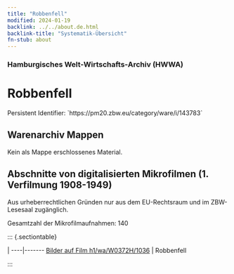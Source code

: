 ```yaml
---
title: "Robbenfell"
modified: 2024-01-19
backlink: ../../about.de.html
backlink-title: "Systematik-Übersicht"
fn-stub: about
---
```


### Hamburgisches Welt-Wirtschafts-Archiv (HWWA)

# Robbenfell

<div class="hint">Persistent Identifier: `https://pm20.zbw.eu/category/ware/i/143783`</div>







## Warenarchiv Mappen





Kein als Mappe erschlossenes Material.



<a id="filmsections" />

## Abschnitte von digitalisierten Mikrofilmen (1. Verfilmung 1908-1949)

<p>Aus urheberrechtlichen Gründen nur aus dem EU-Rechtsraum und im ZBW-Lesesaal zugänglich.</p>


<p>Gesamtzahl der Mikrofilmaufnahmen: 140</p>





::: {.sectiontable}

 | 
----|-------
<a class="btn" href="https://pm20.zbw.eu/film/h1/wa/W0372H/1036" rel="nofollow">Bilder auf Film h1/wa/W0372H/1036</a> | Robbenfell


:::
















